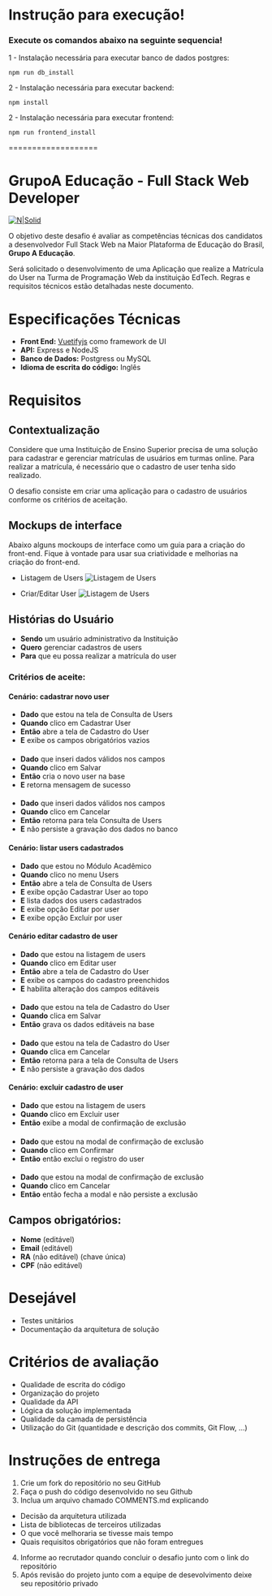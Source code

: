 
Instrução para execução!
===================

### Execute os comandos abaixo na seguinte sequencia!

1 - Instalação necessária para executar banco de dados postgres:
````
npm run db_install
````

2 - Instalação necessária para executar backend:
````
npm install
````

2 - Instalação necessária para executar frontend:
````
npm run frontend_install
````


===================


GrupoA Educação - Full Stack Web Developer
===================

[![N|Solid](https://www.grupoa.com.br/hs-fs/hubfs/logo-grupoa.png?width=300&name=logo-grupoa.png)](https://www.grupoa.com.br) 

O objetivo deste desafio é avaliar as competências técnicas dos candidatos a desenvolvedor Full Stack Web na Maior Plataforma de Educação do Brasil, **Grupo A Educação**. 

Será solicitado o desenvolvimento de uma Aplicação que realize a Matrícula do User na Turma de Programação Web da instituição EdTech. Regras e requisitos técnicos estão detalhadas neste documento.

# Especificações Técnicas
- **Front End:** [Vuetifyjs](https://vuetifyjs.com/en/)  como framework de UI
- **API:** Express e NodeJS
- **Banco de Dados:** Postgress ou MySQL
- **Idioma de escrita do código:** Inglês


# Requisitos
## Contextualização
Considere que uma Instituição de Ensino Superior precisa de uma solução para cadastrar e gerenciar matrículas de usuários em turmas online. Para realizar a matrícula, é necessário que o cadastro de user tenha sido realizado.

O desafio consiste em criar uma aplicação para o cadastro de usuários conforme os critérios de aceitação.

## Mockups de interface
Abaixo alguns mockoups de interface como um guia para a criação do front-end. Fique à vontade para usar sua criatividade e melhorias na criação do front-end.

* Listagem de Users
![Listagem de Users](/mockups/studants_list.png)

* Criar/Editar User
![Listagem de Users](/mockups/studants_save.png)

## Histórias do Usuário
- **Sendo** um usuário administrativo da Instituição
- **Quero** gerenciar cadastros de users
- **Para** que eu possa realizar a matrícula do user

### Critérios de aceite: 

#### Cenário: cadastrar novo user
- **Dado** que estou na tela de Consulta de Users
- **Quando** clico em Cadastrar User
- **Então** abre a tela de Cadastro do User
- **E** exibe os campos obrigatórios vazios
####
- **Dado** que inseri dados válidos nos campos
- **Quando** clico em Salvar
- **Então** cria o novo user na base
- **E** retorna mensagem de sucesso
####
- **Dado** que inseri dados válidos nos campos
- **Quando** clico em Cancelar
- **Então** retorna para tela Consulta de Users
- **E** não persiste a gravação dos dados no banco 

#### Cenário: listar users cadastrados 
- **Dado** que estou no Módulo Acadêmico
- **Quando** clico no menu Users
- **Então** abre a tela de Consulta de Users 
- **E** exibe opção Cadastrar User ao topo
- **E** lista dados dos users cadastrados
- **E** exibe opção Editar por user
- **E** exibe opção Excluir por user

#### Cenário editar cadastro de user
- **Dado** que estou na listagem de users
- **Quando** clico em Editar user
- **Então** abre a tela de Cadastro do User 
- **E** exibe os campos do cadastro preenchidos
- **E** habilita alteração dos campos editáveis
####
- **Dado** que estou na tela de Cadastro do User
- **Quando** clica em Salvar
- **Então** grava os dados editáveis na base
####
- **Dado** que estou na tela de Cadastro do User
- **Quando** clica em Cancelar
- **Então** retorna para a tela de Consulta de Users
- **E** não persiste a gravação dos dados

#### Cenário: excluir cadastro de user
- **Dado** que estou na listagem de users
- **Quando** clico em Excluir user
- **Então** exibe a modal de confirmação de exclusão
####
- **Dado** que estou na modal de confirmação de exclusão 
- **Quando** clico em Confirmar
- **Então** então exclui o registro do user
####
- **Dado** que estou na modal de confirmação de exclusão
- **Quando** clico em Cancelar
- **Então** então fecha a modal e não persiste a exclusão

## Campos obrigatórios:
- **Nome** (editável)
- **Email** (editável)
- **RA** (não editável) (chave única)
- **CPF** (não editável)

# Desejável
- Testes unitários
- Documentação da arquitetura de solução

# Critérios de avaliação
- Qualidade de escrita do código
- Organização do projeto
- Qualidade da API
- Lógica da solução implementada
- Qualidade da camada de persistência
- Utilização do Git (quantidade e descrição dos commits, Git Flow, ...)

# Instruções de entrega
1. Crie um fork do repositório no seu GitHub
2. Faça o push do código desenvolvido no seu Github
3. Inclua um arquivo chamado COMMENTS.md explicando
- Decisão da arquitetura utilizada
- Lista de bibliotecas de terceiros utilizadas
- O que você melhoraria se tivesse mais tempo
- Quais requisitos obrigatórios que não foram entregues
4. Informe ao recrutador quando concluir o desafio junto com o link do repositório
5. Após revisão do projeto junto com a equipe de desevolvimento deixe seu repositório privado
